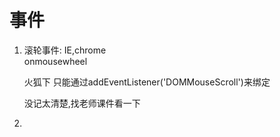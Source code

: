 # 事件
1. 滚轮事件:
	IE,chrome   
	onmousewheel
	
	
	火狐下
	只能通过addEventListener('DOMMouseScroll')来绑定
	
	没记太清楚,找老师课件看一下
	
2. 